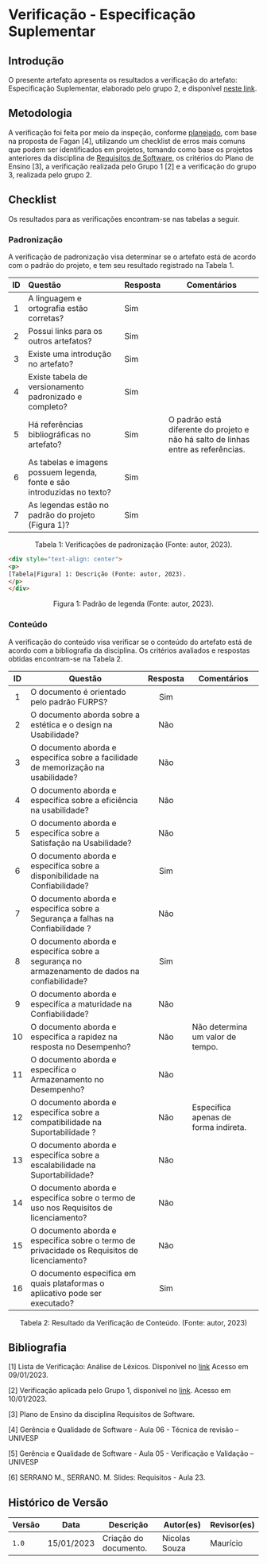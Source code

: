 # Verificação - Especificação Suplementar

## Introdução

O presente artefato apresenta os resultados a verificação do artefato: Especificação Suplementar, elaborado pelo grupo 2, e disponível [neste link](../modelagem/especificacao_suplementar.md).

## Metodologia

A verificação foi feita por meio da inspeção, conforme [planejado](planejamento.md), com base na proposta de Fagan [4], utilizando um checklist de erros mais comuns que podem ser identificados em projetos, tomando como base os projetos anteriores da disciplina de [Requisitos de Software](https://github.com/Requisitos-de-Software), os critérios do Plano de Ensino [3], a verificação realizada pelo Grupo 1 [2] e a verificação do grupo 3, realizada pelo grupo 2.

## Checklist

Os resultados para as verificações encontram-se nas tabelas a seguir.

### Padronização

A verificação de padronização visa determinar se o artefato está de acordo com o padrão do projeto, e tem seu resultado registrado na Tabela 1.

|ID |            Questão                                     | Resposta | Comentários  |
|:-:| :----------------------------------------------------- | ---------| ------------ |
| 1 | A linguagem e ortografia estão corretas?               | Sim
| 2 | Possui links para os outros artefatos?                 | Sim
| 3 | Existe uma introdução no artefato?                     | Sim
| 4 | Existe tabela de versionamento padronizado e completo? | Sim
| 5 | Há referências bibliográficas no artefato?             | Sim | O padrão está diferente do projeto e não há salto de linhas entre as referências.
| 6 | As tabelas e imagens possuem legenda, fonte e são introduzidas no texto? | Sim |
| 7 | As legendas estão no padrão do projeto (Figura 1)?  | Sim

<div style="text-align: center">
<p>
Tabela 1: Verificações de padronização (Fonte: autor, 2023).
</p>
</div>

```html
<div style="text-align: center">
<p>
[Tabela|Figura] 1: Descrição (Fonte: autor, 2023).
</p>
</div>
```

<div style="text-align: center">
<p>
Figura 1: Padrão de legenda (Fonte: autor, 2023).
</p>
</div>

### Conteúdo

A verificação do conteúdo visa verificar se o conteúdo do artefato está de acordo com a bibliografia da disciplina. Os critérios avaliados e respostas obtidas encontram-se na Tabela 2.

ID | Questão | Resposta | Comentários
:-: | - | :-: | -
1 | O documento é orientado pelo padrão FURPS? | Sim |
2 | O documento aborda sobre a estética e o design na Usabilidade? | Não |
3 | O documento aborda e especifíca sobre a facilidade de memorização na usabilidade? | Não |
4 | O documento aborda e especifíca sobre a eficiência na usabilidade? | Não |
5 | O documento aborda e especifíca sobre a Satisfação na Usabilidade? | Não |
6 | O documento aborda e especifíca sobre a disponibilidade na Confiabilidade? | Sim |
7 | O documento aborda e especifíca sobre a Segurança a falhas na Confiabilidade ? | Não |
8 | O documento aborda e especifíca sobre a segurança no armazenamento de dados na confiabilidade? | Sim |
9 | O documento aborda e especifíca a maturidade na Confiabilidade? | Não |
10 | O documento aborda e especifíca a rapidez na resposta no Desempenho? | Não | Não determina um valor de tempo.
11 | O documento aborda e especifíca o Armazenamento no Desempenho? | Não |
12 | O documento aborda e especifíca sobre a compatibilidade na Suportabilidade ? | Não | Especifica apenas de forma indireta.
13 | O documento aborda e especifíca sobre a escalabilidade na Suportabilidade? | Não |
14 | O documento aborda e especifíca sobre o termo de uso nos Requisitos de licenciamento? | Não |
15 | O documento aborda e especifíca sobre o termo de privacidade os Requisitos de licenciamento? | Não |
16 | O documento especifica em quais plataformas o aplicativo pode ser executado? | Sim |

<div style="text-align: center">
<p>
Tabela 2: Resultado da Verificação de Conteúdo. (Fonte: autor, 2023)
</p>
</div>

## Bibliografia

[1] Lista de Verificação: Análise de Léxicos. Disponível no [link](https://requisitos-de-software.github.io/2019.2-Duolingo/analise/verificacao/inspecaoLéxico/) Acesso em 09/01/2023.

[2] Verificação aplicada pelo Grupo 1, disponível no [link](https://requisitos-de-software.github.io/2022.2-Grasshopper/analise-de-requisitos/verificacao/testePiloto-Lichess/lexicos-Lichess/). Acesso em 10/01/2023.

[3] Plano de Ensino da disciplina Requisitos de Software.

[4] Gerência e Qualidade de Software - Aula 06 - Técnica de revisão – UNIVESP<br/>

[5] Gerência e Qualidade de Software - Aula 05 - Verificação e Validação – UNIVESP<br/>

[6] SERRANO M., SERRANO. M. Slides: Requisitos - Aula 23.<br/>

## Histórico de Versão

| Versão | Data          | Descrição                          | Autor(es)     |  Revisor(es)  |
| ------ | ------------- | ---------------------------------- | ------------- | ------------- |
| `1.0`  | 15/01/2023    | Criação do documento.              | Nicolas Souza | Maurício      |
